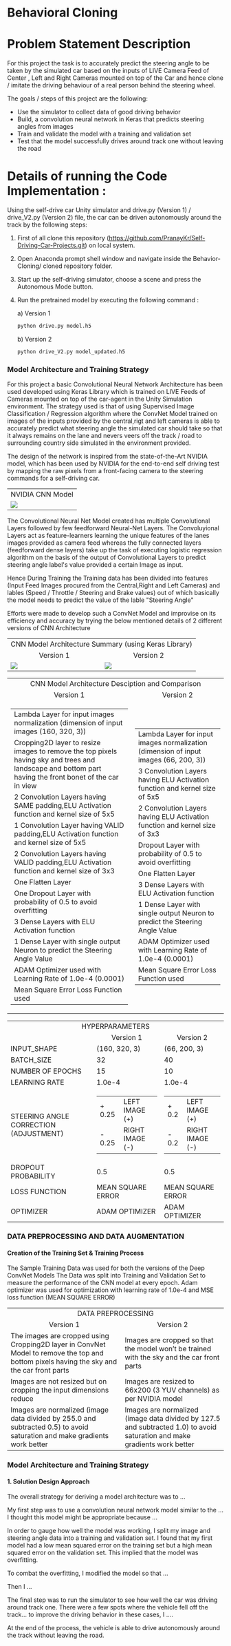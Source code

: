# **Behavioral Cloning** 
# Problem Statement Description
For this project the task is to accurately predict the steering angle to be taken by the simulated car based on the inputs of LIVE
Camera Feed of Center , Left and Right Cameras mounted on top of the Car and hence clone / imitate the driving behaviour of a real person behind the steering wheel.

The goals / steps of this project are the following:
* Use the simulator to collect data of good driving behavior
* Build, a convolution neural network in Keras that predicts steering angles from images
* Train and validate the model with a training and validation set
* Test that the model successfully drives around track one without leaving the road

# Details of running the Code Implementation :
  Using the self-drive car Unity simulator and drive.py (Version 1) / drive_V2.py (Version 2) file, the car can be driven autonomously
  around the track by the following steps:
  1) First of all clone this repository (https://github.com/PranayKr/Self-Driving-Car-Projects.git) on local system.
  2) Open Anaconda prompt shell window and navigate inside the Behavior-Cloning/ cloned repository folder.
  3) Start up the self-driving simulator, choose a scene and press the Autonomous Mode button.
  3) Run the pretrained model by executing the following command : 
     
     a) Version 1 
     ```sh
     python drive.py model.h5
     ```
     b) Version 2
     ```sh
     python drive_V2.py model_updated.h5
     ```

### Model Architecture and Training Strategy
For this project a basic Convolutional Neural Network Architecture has been used developed using Keras Library which is trained on LIVE
Feeds of Cameras mounted on top of the car-agent in the Unity Simulation environment. The strategy used is that of using Supervised
Image Classification / Regression algorithm where the ConvNet Model trained on images of the inputs provided by the
central,rigt and left cameras is able to accurately predict what steering angle the simulated car should take so that it always remains
on the lane and nevers veers off the track / road to surrounding country side simulated in the environment provided.

The design of the network is inspired from the state-of-the-Art NVIDIA model, which has been used by NVIDIA for the end-to-end self driving test by mapping the raw pixels from a front-facing camera to the steering commands for a self-driving car.
<table>
  <tr><td align="center">NVIDIA CNN Model</td></tr>
  <tr><td><image src="https://user-images.githubusercontent.com/25223180/53684690-74494d00-3d36-11e9-9f14-8a0cfad23e39.png"</td></tr>
</table>
The Convolutional Neural Net Model created has multiple Convolutional Layers followed by few feedforward Neural-Net Layers.
The Convoluyional Layers act as feature-learners learning the unique features of the lanes images provided as camera feed whereas
the fully connected layers (feedforward dense layers) take up the task of executing logistic regression algorithm on the basis of the 
output of Convolutional Layers to predict steering angle label's value provided a certain Image as input.

Hence During Training the Training data has been divided into features (Input Feed Images procured from the Central,Right and Left
Cameras) and lables (Speed / Throttle / Steering and Brake values) out of which basically the model needs to predict the value of the
lable "Steering Angle"

Efforts were made to develop such a ConvNet Model and improvise on its efficiency and accuracy by trying the below mentioned details
of 2 different versions of CNN Architecture

<table>
  <tr><td colspan=2 align="center">CNN Model Architecture Summary (using Keras Library)</td></tr>
  <tr><td align="center">Version 1</td><td align="center">Version 2</td></tr>
  <tr>
  <td><image src="https://user-images.githubusercontent.com/25223180/53684231-ed45a600-3d30-11e9-8eed-eec0c82d87f8.PNG"></td>
  <td><image src="https://user-images.githubusercontent.com/25223180/53684235-f3d41d80-3d30-11e9-961d-921f750e7ef8.PNG"></td>
  </tr>
</table>

<table>
  <tr><td colspan=2 align="center">CNN Model Architecture Desciption and Comparison</td></tr>
  <tr><td align="center">Version 1</td><td align="center">Version 2</td></tr>
  <tr>
    <td><table><tr><td>Lambda Layer for input images normalization (dimension of input images (160, 320, 3))</td></tr>
      <tr><td>Cropping2D layer to resize images to remove the top pixels having sky and trees and landscape and bottom part having the
      front bonet of the car in view</td></tr><tr><td>2 Convolution Layers having SAME padding,ELU Activation function 
      and kernel size of 5x5</td></tr><tr><td>1 Convolution Layer having VALID padding,ELU Activation function 
      and kernel size of 5x5</td></tr><tr><td>2 Convolution Layers having VALID padding,ELU Activation function 
      and kernel size of 3x3</td></tr><tr><td>One Flatten Layer</td></tr><tr><td>One Dropout Layer with probability of 0.5 to avoid
      overfitting</td></tr><tr><td>3 Dense Layers with ELU Activation function</td></tr><tr><td>1 Dense Layer with single output Neuron 
      to predict the Steering Angle Value</td></tr><tr><td>ADAM Optimizer used with Learning Rate of 1.0e-4 (0.0001)</td></tr><tr>
      <td>Mean Square Error Loss Function used</td></tr></table></td>
  <td><table><tr><td>Lambda Layer for input images normalization (dimension of input images (66, 200, 3))</td></tr><tr><td>3 Convolution
      Layers having ELU Activation function and kernel size of 5x5</td></tr><tr><td>2 Convolution
      Layers having ELU Activation function and kernel size of 3x3</td></tr><tr><td>Dropout Layer with probability of 0.5 to avoid
      overfitting</td></tr><tr><td>One Flatten Layer</td></tr><tr><td>3 Dense Layers with ELU Activation function</td></tr><tr><td>1 
      Dense Layer with single output Neuron to predict the Steering Angle Value</td></tr><tr><td>ADAM Optimizer used with Learning Rate 
      of 1.0e-4 (0.0001)</td></tr><tr><td>Mean Square Error Loss Function used</td></tr></table></td>
  </tr>
</table>
<table>
  <tr><td colspan=3 align="center">HYPERPARAMETERS</td></tr>
  <tr><td></td><td align="center">Version 1</td><td align="center">Version 2</td></tr>
  <tr><td>INPUT_SHAPE</td><td>(160, 320, 3)</td><td>(66, 200, 3)</td></tr>
  <tr><td>BATCH_SIZE</td><td>32</td><td>40</td></tr>
  <tr><td>NUMBER OF EPOCHS</td><td>15</td><td>10</td></tr>
  <tr><td>LEARNING RATE</td><td>1.0e-4</td><td>1.0e-4</td></tr>
  <tr><td>STEERING ANGLE CORRECTION (ADJUSTMENT)</td><td><table><tr><td>+ 0.25</td><td>LEFT IMAGE (+)</td></tr><tr><td>- 0.25</td>
  <td>RIGHT IMAGE (-)</td></tr></table></td><td><table><tr><td>+ 0.2</td><td>LEFT IMAGE (+)</td></tr><tr><td>- 0.2</td><td>RIGHT
  IMAGE (-)</td></tr></table></td></tr>
  <tr><td>DROPOUT PROBABILITY</td><td>0.5</td><td>0.5</td></tr>
  <tr><td>LOSS FUNCTION</td><td>MEAN SQUARE ERROR</td><td>MEAN SQUARE ERROR</td></tr>
  <tr><td>OPTIMIZER</td><td>ADAM OPTIMIZER</td><td>ADAM OPTIMIZER</td></tr>
</table>

### DATA PREPROCESSING AND DATA AUGMENTATION 
#### Creation of the Training Set & Training Process
The Sample Training Data was used for both the versions of the Deep ConvNet Models
The Data was split into Training and Validation Set to measure the performance of the CNN model at every epoch.
Adam optimizer was used for optimization with learning rate of 1.0e-4 and MSE loss function (MEAN SQUARE ERROR)
<table>
   <tr><td colspan=2 align="center">DATA PREPROCESSING</td></tr>
   <tr><td align="center">Version 1</td><td align="center">Version 2</td></tr>
   <tr><td>The images are cropped using Cropping2D layer in ConvNet Model to remove the top and bottom pixels having the sky and the car 
   front parts </td><td>Images are cropped so that the model won’t be trained with the sky and the car front parts</td></tr>
   <tr><td>Images are not resized but on cropping the input dimensions reduce</td><td>Images are resized to 66x200 (3 YUV channels) 
   as per NVIDIA model</td></tr><tr><td>Images are normalized (image data divided by 255.0 and subtracted 0.5) to avoid saturation and 
   make gradients work better</td><td>Images are normalized (image data divided by 127.5 and subtracted 1.0) to avoid saturation and 
   make gradients work better</td></tr>    
</table>

### Model Architecture and Training Strategy

#### 1. Solution Design Approach

The overall strategy for deriving a model architecture was to ...

My first step was to use a convolution neural network model similar to the ... I thought this model might be appropriate because ...

In order to gauge how well the model was working, I split my image and steering angle data into a training and validation set. I found that my first model had a low mean squared error on the training set but a high mean squared error on the validation set. This implied that the model was overfitting. 

To combat the overfitting, I modified the model so that ...

Then I ... 

The final step was to run the simulator to see how well the car was driving around track one. There were a few spots where the vehicle fell off the track... to improve the driving behavior in these cases, I ....

At the end of the process, the vehicle is able to drive autonomously around the track without leaving the road.







